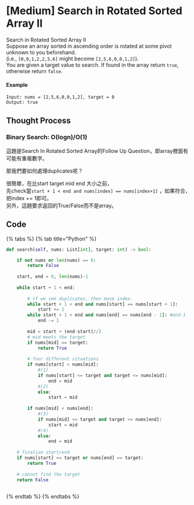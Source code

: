 # \[Medium\] Search in Rotated Sorted Array II

Search in Rotated Sorted Array II  
Suppose an array sorted in ascending order is rotated at some pivot unknown to you beforehand.  
\(i.e., `[0,0,1,2,2,5,6]` might become `[2,5,6,0,0,1,2]`\).  
You are given a target value to search. If found in the array return `true`, otherwise return `false`.

#### Example

```text
Input: nums = [2,5,6,0,0,1,2], target = 0
Output: true
```

## Thought Process

### Binary Search: O\(logn\)/O\(1\)

這題是Search In Rotated Sorted Array的Follow Up Question，即array裡面有可能有重複數字。

那我們要如何處理duplicates呢？

很簡單，在比start target mid end 大小之前，  
先check當`start + 1 < end and nums[index] == nums[index+1]` ，如果符合，把index += 1即可。  
另外，這題要求返回的True/False而不是array。

## Code

{% tabs %}
{% tab title="Python" %}
```python
def search(self, nums: List[int], target: int) -> bool:

    if not nums or len(nums) == 0:
        return False
        
    start, end = 0, len(nums)-1
    
    while start + 1 < end:
        
        # if we see duplicates, then move index. 
        while start + 1 < end and nums[start] == nums[start + 1]:
            start += 1
        while start + 1 < end and nums[end] == nums[end - 1]: #end-1
            end -= 1
            
        mid = start + (end-start)//2
        # mid meets the target
        if nums[mid] == target:
            return True
        
        # four different situations
        if nums[start] < nums[mid]:
            #(1)
            if nums[start] <= target and target <= nums[mid]:
                end = mid
            #(2)
            else:
                start = mid
            
        if nums[mid] < nums[end]:
            #(3)
            if nums[mid] <= target and target <= nums[end]:
                start = mid
            #(4)
            else:
                end = mid
            
    # finalize start/end
    if nums[start] == target or nums[end] == target:
        return True
    
    # cannot find the target
    return False
    
```
{% endtab %}
{% endtabs %}

